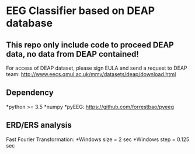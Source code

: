 # EEG Classifier based on DEAP database

## This repo only include code to proceed DEAP data, no data from DEAP contained!

For access of DEAP dataset, please sign EULA and send a request to DEAP team: http://www.eecs.qmul.ac.uk/mmv/datasets/deap/download.html

## Dependency
*python >= 3.5
*numpy
*pyEEG: https://github.com/forrestbao/pyeeg


## ERD/ERS analysis
Fast Fourier Transformation:
*Windows size = 2 sec
*Windows step = 0.125 sec